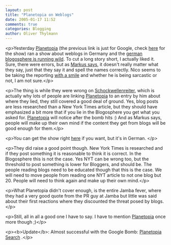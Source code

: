```yaml
---
layout: post
title: "Planetopia on Weblogs"
date: 2005-01-17 11:52
comments: true
categories: Blogging
author: Oliver Thylmann
---
```



&lt;p&gt;Yesterday [Planetopia](http://blog.schockwellenreiter.de/7793) (the previous link is just for Google, check [here](http://www.sat1.de/tvmagazine/planetopia/) for the show) ran a show about weblogs in Germany and the [german blogosphere is running wild](http://blogstats.de/index.php?url=planetopia). To cut a long story short, I actually liked it. Sure, there were errors, but as [Markus says](http://notizen.typepad.com/aus_der_provinz/2005/01/planetopia_war_.html), it doesn't really matter what they say, just that they say it and spell the names correctly. Nico seems to be taking the reporting [with a smile](href=) and whether he is being sarcastic or not, I am not sure.&lt;/p&gt;

&lt;p&gt;The thing is while they were wrong on [Schockwellenreiter](http://blog.schockwellenreiter.de/), which is actually why lots of people are linking [Planetopia](http://blog.schockwellenreiter.de/7793) to an entry by him about where they lied, they still covered a good deal of ground. Yes, blog posts are less researched than a New York Times article, but they should have emphasized a bit more that if you lie in the Blogosphere you get what you asked for. [Planetopia](http://blog.schockwellenreiter.de/7793) will notice after the bomb hits :) And as Markus says, people will make up their own mind if the content they get from blogs will be good enough for them.&lt;/p&gt;

&lt;p&gt;You can get the show right [here](http://blog.outer-court.com/archive/2005-01-16-n34.html) if you want, but it's in German. &lt;/p&gt;

&lt;p&gt;They did raise a good point though. New York Times is researched and if they post something it is reasonable to think it is correct. In the Blogosphere this is not the case. Yes NYT can be wrong too, but the threshold to post something is lower for Bloggers, and should be. The people reading blogs need to be educated though that this is the case. We will need to move people from reading one NYT article to not one blog but 20. People will need to think again and make up their own mind.&lt;/p&gt;

&lt;p&gt;What Planetopia didn't cover enough, is the entire Jamba fever, where they had a very good quote from the PR guy at Jamba but little was said about their first reactions where they discounted the threat posed by blogs. &lt;/p&gt;

&lt;p&gt;Still, all in all a good one I have to say. I have to mention [Planetopia](http://blog.schockwellenreiter.de/7793) once more though ;)&lt;/p&gt;

&lt;p&gt;&lt;b&gt;Update&lt;/b&gt;: Almost successful with the Google Bomb: [Planetopia Search](http://www.google.de/search?hl=de&amp;c2coff=1&amp;q=Planetopia&amp;btnG=Suche&amp;meta=) .&lt;/p&gt;

